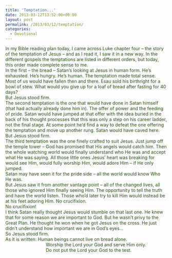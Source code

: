 ```yaml
---
title: 'Temptation...'
date: 2013-03-12T13:52:00+00:00
layout: post
permalink: /2013/03/12/temptation/
categories:
  - Devotional
---
```


<div style="color: #274e13;">
  In my Bible reading plan today, I came across Luke chapter four – the story of the temptation of Jesus – and as I read it, I saw it in a new way. In the different gospels the temptations are listed in different orders, but today, this order made complete sense to me.
</div>

<div style="color: #274e13;">
</div>

<div style="color: #274e13;">
  In the first – the bread – Satan’s looking at Jesus in human form. He’s exhausted. He’s hungry. He’s human. The temptation made total sense. Most of us would have fallen then and there. Esau sold his birthright for a bowl of stew. What would you give up for a loaf of bread after fasting for 40 days?
</div>

<div style="color: #274e13;">
</div>

<div style="color: #274e13;">
  But Jesus stood firm.
</div>

<div style="color: #274e13;">
</div>

<div style="color: #274e13;">
  The second temptation is the one that would have done in Satan himself (that had actually already done him in). The offer of power and the feeding of pride. Satan would have jumped at that offer with the idea buried in the back of his thought processes that this was only a step on his career ladder, not the final stage. At some point he’d find a way to defeat the one offering the temptation and move up another rung. Satan would have caved here.
</div>

<div style="color: #274e13;">
</div>

<div style="color: #274e13;">
  But Jesus stood firm.
</div>

<div style="color: #274e13;">
</div>

<div style="color: #274e13;">
  The third temptation was the one finely crafted to suit Jesus. Just jump off the temple tower – God has promised that His angels would catch him. Then the whole watching world would finally understand who He was and accept what He was saying. All those little ones Jesus’ heart was breaking for would see Him, would fully worship Him, would adore Him – if He only jumped.
</div>

<div style="color: #274e13;">
  Satan may have seen it for the pride side – all the world would know Who He was.
</div>

<div style="color: #274e13;">
  But Jesus saw it from another vantage point – all of the changed lives, all those who ignored Him finally seeing Him. The opportunity to tell the truth and have the world listen. Those who’d later try to kill Him would instead be at his feet adoring Him. No crucifixion.
</div>

<div style="color: #274e13;">
</div>

<div style="color: #274e13;">
  No crucifixion!
</div>

<div style="color: #274e13;">
</div>

<div style="color: #274e13;">
  I think Satan really thought Jesus would stumble on that last one. He knew that for some reason we are important to God. But he wasn’t privy to the Great Plan. He thought he won when he got Jesus on the cross. He just didn’t understand how important we are in God’s eyes…
</div>

<div style="color: #274e13;">
</div>

<div style="color: #274e13;">
  So Jesus stood firm.
</div>

<div style="color: #274e13;">
</div>

<div style="color: #274e13;">
  As it is written: <span style="mso-tab-count: 1;"> </span>Human beings cannot live on bread alone.
</div>

<div style="color: #274e13;">
  <span style="mso-tab-count: 1;">                </span><span style="mso-tab-count: 1;">                </span>Worship the Lord your God and serve Him only.
</div>

<div style="color: #274e13;">
  <span style="mso-tab-count: 1;">                </span><span style="mso-tab-count: 1;">                </span>Do not put the Lord your God to the test.
</div>
